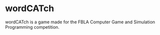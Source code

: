 # wordCATch
wordCATch is a game made for the FBLA Computer Game and Simulation Programming competition.
